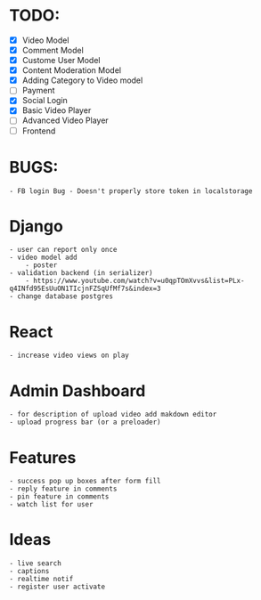 # TODO:
* [x] Video Model
* [x] Comment Model
* [x] Custome User Model
* [x] Content Moderation Model 
* [x] Adding Category to Video model
* [ ] Payment
* [x] Social Login
* [x] Basic Video Player
* [ ] Advanced Video Player
* [ ] Frontend

# BUGS:
	- FB login Bug - Doesn't properly store token in localstorage

# Django
    - user can report only once
    - video model add 
        - poster 
    - validation backend (in serializer)
        - https://www.youtube.com/watch?v=u0qpTOmXvvs&list=PLx-q4INfd95EsUuON1TIcjnFZSqUfMf7s&index=3
    - change database postgres

# React
    - increase video views on play

# Admin Dashboard
    - for description of upload video add makdown editor 
    - upload progress bar (or a preloader)


# Features 
    - success pop up boxes after form fill
    - reply feature in comments
    - pin feature in comments 
    - watch list for user   

# Ideas 
    - live search
    - captions
    - realtime notif 
    - register user activate